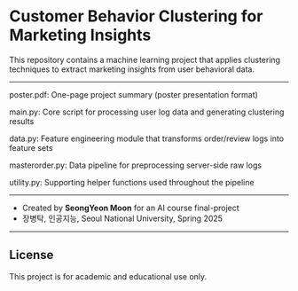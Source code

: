# Customer Behavior Clustering for Marketing Insights 

This repository contains a machine learning project that applies clustering techniques to extract marketing insights from user behavioral data. 

---

poster.pdf: One-page project summary (poster presentation format)

main.py: Core script for processing user log data and generating clustering results 

data.py: Feature engineering module that transforms order/review logs into feature sets

masterorder.py: Data pipeline for preprocessing server-side raw logs

utility.py: Supporting helper functions used throughout the pipeline 

--- 

- Created by **SeongYeon Moon** for an AI course final-project 
- 장병탁, 인공지능, Seoul National University, Spring 2025 

---

## License

This project is for academic and educational use only. 
